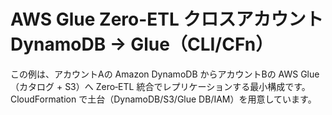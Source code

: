 # AWS Glue Zero-ETL クロスアカウント DynamoDB → Glue（CLI/CFn）

この例は、アカウントAの Amazon DynamoDB からアカウントBの AWS Glue（カタログ + S3）へ Zero‑ETL 統合でレプリケーションする最小構成です。CloudFormation で土台（DynamoDB/S3/Glue DB/IAM）を用意しています。
